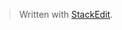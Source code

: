 


> Written with [StackEdit](https://stackedit.io/).
<!--stackedit_data:
eyJoaXN0b3J5IjpbLTg1NjQ0ODU5MV19
-->